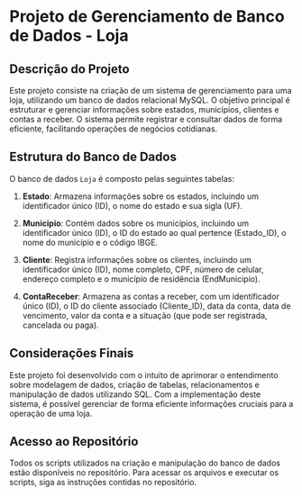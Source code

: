 # Projeto de Gerenciamento de Banco de Dados - Loja

## Descrição do Projeto

Este projeto consiste na criação de um sistema de gerenciamento para uma loja, utilizando um banco de dados relacional MySQL. O objetivo principal é estruturar e gerenciar informações sobre estados, municípios, clientes e contas a receber. O sistema permite registrar e consultar dados de forma eficiente, facilitando operações de negócios cotidianas.

## Estrutura do Banco de Dados

O banco de dados `Loja` é composto pelas seguintes tabelas:

1. **Estado**: Armazena informações sobre os estados, incluindo um identificador único (ID), o nome do estado e sua sigla (UF).
  
2. **Municipio**: Contém dados sobre os municípios, incluindo um identificador único (ID), o ID do estado ao qual pertence (Estado_ID), o nome do município e o código IBGE.

3. **Cliente**: Registra informações sobre os clientes, incluindo um identificador único (ID), nome completo, CPF, número de celular, endereço completo e o município de residência (EndMunicipio).

4. **ContaReceber**: Armazena as contas a receber, com um identificador único (ID), o ID do cliente associado (Cliente_ID), data da conta, data de vencimento, valor da conta e a situação (que pode ser registrada, cancelada ou paga).

## Considerações Finais

Este projeto foi desenvolvido com o intuito de aprimorar o entendimento sobre modelagem de dados, criação de tabelas, relacionamentos e manipulação de dados utilizando SQL. Com a implementação deste sistema, é possível gerenciar de forma eficiente informações cruciais para a operação de uma loja.

## Acesso ao Repositório

Todos os scripts utilizados na criação e manipulação do banco de dados estão disponíveis no repositório. Para acessar os arquivos e executar os scripts, siga as instruções contidas no repositório.
